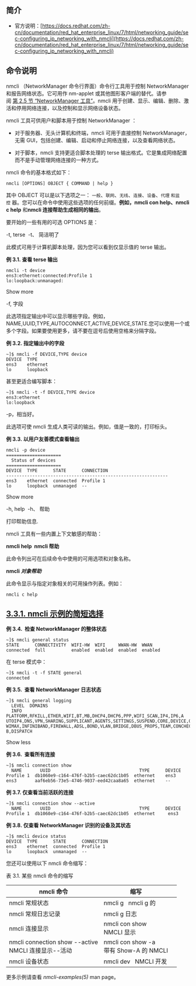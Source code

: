 ## 简介
- 官方说明：[https://docs.redhat.com/zh-cn/documentation/red_hat_enterprise_linux/7/html/networking_guide/sec-configuring_ip_networking_with_nmcli](https://docs.redhat.com/zh-cn/documentation/red_hat_enterprise_linux/7/html/networking_guide/sec-configuring_ip_networking_with_nmcli)

## 命令说明

nmcli （NetworkManager 命令行界面）命令行工具用于控制 NetworkManager 和报告网络状态。它可用作 nm-applet 或其他图形客户端的替代。请参阅 [第 2.5 节 “NetworkManager 工具”](https://docs.redhat.com/zh-cn/documentation/red_hat_enterprise_linux/7/html/networking_guide/sec-NetworkManager_Tools "2.5. NetworkManager 工具")。nmcli 用于创建、显示、编辑、删除、激活和停用网络连接，以及控制和显示网络设备状态。

nmcli 工具可供用户和脚本用于控制 NetworkManager ：

- 对于服务器、无头计算机和终端，nmcli 可用于直接控制 NetworkManager，无需 GUI，包括创建、编辑、启动和停止网络连接，以及查看网络状态。
    
- 对于脚本，nmcli 支持更适合脚本处理的 terse 输出格式。它是集成网络配置而不是手动管理网络连接的一种方式。
    

nmcli 命令的基本格式如下：

```plaintext
nmcli [OPTIONS] OBJECT { COMMAND | help }
```

其中 OBJECT 可以是以下选项之一： `一般`、`联网`、`无线`、`连接`、`设备`、`代理` `和监控` 器。您可以在命令中使用这些选项的任何前缀。**例如，nmcli con help、nmcli c help** 和**nmcli 连接帮助生成相同的输出**。

要开始的一些有用的可选 OPTIONS 是：

-t, terse  -t、 简洁明了

此模式可用于计算机脚本处理，因为您可以看到仅显示值的 terse 输出。

**例 3.1. 查看 terse 输出**

```plaintext
nmcli -t device
ens3:ethernet:connected:Profile 1
lo:loopback:unmanaged:
```

Show more

-f, 字段

此选项指定输出中可以显示哪些字段。例如，NAME,UUID,TYPE,AUTOCONNECT,ACTIVE,DEVICE,STATE.您可以使用一个或多个字段。如果要使用更多，请不要在逗号后使用空格来分隔字段。

**例 3.2. 指定输出中的字段**

```plaintext
~]$ nmcli -f DEVICE,TYPE device
DEVICE  TYPE
ens3    ethernet
lo      loopback
```

甚至更适合编写脚本：

```plaintext
~]$ nmcli -t -f DEVICE,TYPE device
ens3:ethernet
lo:loopback
```

-p，相当好。

此选项可使 nmcli 生成人类可读的输出。例如，值是一致的，打印标头。

**例 3.3. 以用户友善模式查看输出**

```plaintext
nmcli -p device
=====================
  Status of devices
=====================
DEVICE  TYPE      STATE      CONNECTION
--------------------------------------------------------------
ens3    ethernet  connected  Profile 1
lo      loopback  unmanaged  --
```

Show more

-h, help  -h、 帮助

打印帮助信息.

nmcli 工具有一些内置上下文敏感的帮助：

**nmcli help  nmcli 帮助**

此命令列出可在后续命令中使用的可用选项和对象名称。

**nmcli _对象帮助_**

此命令显示与指定对象相关的可用操作列表。例如：

```plaintext
nmcli c help
```

## [3.3.1. nmcli 示例的简短选择](https://docs.redhat.com/zh-cn/documentation/red_hat_enterprise_linux/7/html/networking_guide/sec-configuring_ip_networking_with_nmcli#sec-Brief_Selection_of_nmcli_Examples) 

**例 3.4.  检查 NetworkManager 的整体状态**

```plaintext
~]$ nmcli general status
STATE      CONNECTIVITY  WIFI-HW  WIFI     WWAN-HW  WWAN
connected  full          enabled  enabled  enabled  enabled
```

在 terse 模式中：

```plaintext
~]$ nmcli -t -f STATE general
connected
```

**例 3.5.  查看 NetworkManager 日志状态**

```plaintext
~]$ nmcli general logging
  LEVEL  DOMAINS
  INFO   PLATFORM,RFKILL,ETHER,WIFI,BT,MB,DHCP4,DHCP6,PPP,WIFI_SCAN,IP4,IP6,A
UTOIP4,DNS,VPN,SHARING,SUPPLICANT,AGENTS,SETTINGS,SUSPEND,CORE,DEVICE,OLPC,
WIMAX,INFINIBAND,FIREWALL,ADSL,BOND,VLAN,BRIDGE,DBUS_PROPS,TEAM,CONCHECK,DC
B,DISPATCH
```

Show less

**例 3.6.  查看所有连接**

```plaintext
~]$ nmcli connection show
  NAME       UUID                                  TYPE      DEVICE
Profile 1  db1060e9-c164-476f-b2b5-caec62dc1b05  ethernet    ens3
ens3       aaf6eb56-73e5-4746-9037-eed42caa8a65  ethernet    --
```

**例 3.7. 仅查看当前活跃的连接**

```plaintext
~]$ nmcli connection show --active
  NAME       UUID                                  TYPE      DEVICE
Profile 1  db1060e9-c164-476f-b2b5-caec62dc1b05  ethernet     ens3
```

**例 3.8. 仅查看 NetworkManager 识别的设备及其状态**

```plaintext
~]$ nmcli device status
DEVICE  TYPE      STATE      CONNECTION
ens3    ethernet  connected  Profile 1
lo      loopback  unmanaged  --
```

您还可以使用以下 nmcli 命令缩写：

表 3.1. 某些 nmcli 命令的缩写

|nmcli 命令|缩写||
|---|---|---|
|nmcli 常规状态|nmcli g   nmcli g 的||
|nmcli 常规日志记录|nmcli g 日志||
|nmcli 连接显示|nmcli con show  <br>NMCLI 显示||
|nmcli connection show --active  <br>NMCLI 连接显示--活动|nmcli con show -a  <br>带有 Show-A 的 NMCLI||
|nmcli 设备状态|nmcli dev   NMCLI 开发||



更多示例请查看 _nmcli-examples(5)_ man page。